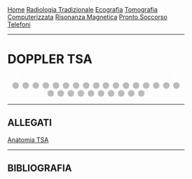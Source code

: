 <head>
<link rel="shortcut icon" type="image/x-icon" href="favicon.ico" />
<title>SL Rad Vademecum | Doppler TSA </title>
<style>
  * {
    box-sizing: border-box;
  }
  /* Slideshow container */
  .slideshow-container {
    max-width: 1000px;
    position: relative;
    margin: auto;
  }
  /* Hide the images by default */
  .mySlides {
    display: none;
  }
  /* Next & previous buttons */
  .prev,
  .next {
    cursor: pointer;
    position: absolute;
    top: 50%;
    width: auto;
    margin-top: -22px;
    padding: 16px;
    color: white;
    font-weight: bold;
    font-size: 18px;
    transition: 0.6s ease;
    border-radius: 0 3px 3px 0;
    user-select: none;
  }
  /* Position the "next button" to the right */
  .next {
    right: 0;
    border-radius: 3px 0 0 3px;
  }
  /* On hover, add a black background color with a little bit see-through */
  .prev:hover,
  .next:hover {
    background-color: rgba(0, 0, 0, 0.8);
  }
  /* Caption text */
  .text {
    color: #f2f2f2;
    font-size: 15px;
    padding: 8px 12px;
    position: absolute;
    bottom: 8px;
    width: 100%;
    text-align: center;
  }
  /* Number text (1/3 etc) */
  .numbertext {
    color: #f2f2f2;
    font-size: 12px;
    padding: 8px 12px;
    position: absolute;
    top: 0;
  }
  /* The dots/bullets/indicators */
  .dot {
    cursor: pointer;
    height: 15px;
    width: 15px;
    margin: 0 2px;
    background-color: #bbb;
    border-radius: 50%;
    display: inline-block;
    transition: background-color 0.6s ease;
  }
  .active,
  .dot:hover {
    background-color: #717171;
  }
  }
</style>
</head>

<body>
<div class="topnav">
  <a href="https://sl-rad.github.io/SL-Rad-Vademecum">Home</a>
  <a
    href="https://sl-rad.github.io/SL-Rad-Vademecum/radiologia_tradizionale.html"
    >Radiologia Tradizionale</a
  >
  <a href="https://sl-rad.github.io/SL-Rad-Vademecum/ecografia.html"
    >Ecografia</a
  >
  <a
    href="https://sl-rad.github.io/SL-Rad-Vademecum/tomografia_computerizzata.html"
    >Tomografia Computerizzata</a
  >
  <a href="https://sl-rad.github.io/SL-Rad-Vademecum/risonanza_magnetica.html"
    >Risonanza Magnetica</a
  >
  <a href="https://sl-rad.github.io/SL-Rad-Vademecum/pronto_soccorso.html"
    >Pronto Soccorso</a
  >
  <a href="https://sl-rad.github.io/SL-Rad-Vademecum/contatti.html"
    >Telefoni</a
  >
</div>

<hr>

<h1> DOPPLER TSA </h1>

<!-- Slideshow container -->
<div class="slideshow-container">
  <!-- Full-width images with number and caption text -->
  <div class="mySlides fade">
    <div class="numbertext">1 / 27</div>
    <img src="lezione_doppler_tsa_specializzandi_1_of_27.png" style="width: 100%" />
    <div class="text"></div>
  </div>

  <div class="mySlides fade">
    <div class="numbertext">2 / 27</div>
    <img src="lezione_doppler_tsa_specializzandi_2_of_27.png" style="width: 100%" />
    <div class="text"></div>
  </div>

  <div class="mySlides fade">
    <div class="numbertext">3 / 27</div>
    <img src="lezione_doppler_tsa_specializzandi_3_of_27.png" style="width: 100%" />
    <div class="text"></div>
  </div>

  <div class="mySlides fade">
    <div class="numbertext">4 / 27</div>
    <img src="lezione_doppler_tsa_specializzandi_4_of_27.png" style="width: 100%" />
    <div class="text"></div>
  </div>

  <div class="mySlides fade">
    <div class="numbertext">5 / 27</div>
    <img src="lezione_doppler_tsa_specializzandi_5_of_27.png" style="width: 100%" />
    <div class="text"></div>
  </div>

  <div class="mySlides fade">
    <div class="numbertext">6 / 27</div>
    <img src="lezione_doppler_tsa_specializzandi_6_of_27.png" style="width: 100%" />
    <div class="text"></div>
  </div>

  <div class="mySlides fade">
    <div class="numbertext">7 / 27</div>
    <img src="lezione_doppler_tsa_specializzandi_7_of_27.png" style="width: 100%" />
    <div class="text"></div>
  </div>

  <div class="mySlides fade">
    <div class="numbertext">8 / 27</div>
    <img src="lezione_doppler_tsa_specializzandi_8_of_27.png" style="width: 100%" />
    <div class="text"></div>
  </div>

  <div class="mySlides fade">
    <div class="numbertext">9 / 27</div>
    <img src="lezione_doppler_tsa_specializzandi_9_of_27.png" style="width: 100%" />
    <div class="text"></div>
  </div>

  <div class="mySlides fade">
    <div class="numbertext">10 / 27</div>
    <img src="lezione_doppler_tsa_specializzandi_10_of_27.png" style="width: 100%" />
    <div class="text"></div>
  </div>

  <div class="mySlides fade">
    <div class="numbertext">11 / 27</div>
    <img src="lezione_doppler_tsa_specializzandi_11_of_27.png" style="width: 100%" />
    <div class="text"></div>
  </div>

  <div class="mySlides fade">
    <div class="numbertext">12 / 27</div>
    <img src="lezione_doppler_tsa_specializzandi_12_of_27.png" style="width: 100%" />
    <div class="text"></div>
  </div>

  <div class="mySlides fade">
    <div class="numbertext">13 / 27</div>
    <img src="lezione_doppler_tsa_specializzandi_13_of_27.png" style="width: 100%" />
    <div class="text"></div>
  </div>

  <div class="mySlides fade">
    <div class="numbertext">14 / 27</div>
    <img src="lezione_doppler_tsa_specializzandi_14_of_27.png" style="width: 100%" />
    <div class="text"></div>
  </div>

  <div class="mySlides fade">
    <div class="numbertext">15 / 27</div>
    <img src="lezione_doppler_tsa_specializzandi_15_of_27.png" style="width: 100%" />
    <div class="text"></div>
  </div>

  <div class="mySlides fade">
    <div class="numbertext">16 / 27</div>
    <img src="lezione_doppler_tsa_specializzandi_16_of_27.png" style="width: 100%" />
    <div class="text"></div>
  </div>

  <div class="mySlides fade">
    <div class="numbertext">17 / 27</div>
    <img src="lezione_doppler_tsa_specializzandi_17_of_27.png" style="width: 100%" />
    <div class="text"></div>
  </div>

  <div class="mySlides fade">
    <div class="numbertext">18 / 27</div>
    <img src="lezione_doppler_tsa_specializzandi_18_of_27.png" style="width: 100%" />
    <div class="text"></div>
  </div>

  <div class="mySlides fade">
    <div class="numbertext">19 / 27</div>
    <img src="lezione_doppler_tsa_specializzandi_19_of_27.png" style="width: 100%" />
    <div class="text"></div>
  </div>

  <div class="mySlides fade">
    <div class="numbertext">20 / 27</div>
    <img src="lezione_doppler_tsa_specializzandi_20_of_27.png" style="width: 100%" />
    <div class="text"></div>
  </div>

  <div class="mySlides fade">
    <div class="numbertext">21 / 27</div>
    <img src="lezione_doppler_tsa_specializzandi_21_of_27.png" style="width: 100%" />
    <div class="text"></div>
  </div>

  <div class="mySlides fade">
    <div class="numbertext">22 / 27</div>
    <img src="lezione_doppler_tsa_specializzandi_22_of_27.png" style="width: 100%" />
    <div class="text"></div>
  </div>

  <div class="mySlides fade">
    <div class="numbertext">23 / 27</div>
    <img src="lezione_doppler_tsa_specializzandi_23_of_27.png" style="width: 100%" />
    <div class="text"></div>
  </div>

  <div class="mySlides fade">
    <div class="numbertext">24 / 27</div>
    <img src="lezione_doppler_tsa_specializzandi_24_of_27.png" style="width: 100%" />
    <div class="text"></div>
  </div>

  <div class="mySlides fade">
    <div class="numbertext">25 / 27</div>
    <img src="lezione_doppler_tsa_specializzandi_25_of_27.png" style="width: 100%" />
    <div class="text"></div>
  </div>

  <div class="mySlides fade">
    <div class="numbertext">26 / 27</div>
    <img src="lezione_doppler_tsa_specializzandi_26_of_27.png" style="width: 100%" />
    <div class="text"></div>
  </div>

  <div class="mySlides fade">
    <div class="numbertext">27 / 27</div>
    <img src="lezione_doppler_tsa_specializzandi_27_of_27.png" style="width: 100%" />
    <div class="text"></div>
  </div>
  <!-- Next and previous buttons -->
  <a class="prev" onclick="plusSlides(-1)">&#10094;</a>
  <a class="next" onclick="plusSlides(1)">&#10095;</a>
</div>
<br />

<!-- The dots/circles -->
<div style="text-align: center">
  <span class="dot" onclick="currentSlide(1)"></span>
  <span class="dot" onclick="currentSlide(2)"></span>
  <span class="dot" onclick="currentSlide(3)"></span>
  <span class="dot" onclick="currentSlide(4)"></span>
  <span class="dot" onclick="currentSlide(5)"></span>
  <span class="dot" onclick="currentSlide(6)"></span>
  <span class="dot" onclick="currentSlide(7)"></span>
  <span class="dot" onclick="currentSlide(8)"></span>
  <span class="dot" onclick="currentSlide(9)"></span>
  <span class="dot" onclick="currentSlide(10)"></span>
  <span class="dot" onclick="currentSlide(11)"></span>
  <span class="dot" onclick="currentSlide(12)"></span>
  <span class="dot" onclick="currentSlide(13)"></span>
  <span class="dot" onclick="currentSlide(14)"></span>
  <span class="dot" onclick="currentSlide(15)"></span>
  <span class="dot" onclick="currentSlide(16)"></span>
  <span class="dot" onclick="currentSlide(17)"></span>
  <span class="dot" onclick="currentSlide(18)"></span>
  <span class="dot" onclick="currentSlide(19)"></span>
  <span class="dot" onclick="currentSlide(20)"></span>
  <span class="dot" onclick="currentSlide(21)"></span>
  <span class="dot" onclick="currentSlide(22)"></span>
  <span class="dot" onclick="currentSlide(23)"></span>
  <span class="dot" onclick="currentSlide(24)"></span>
  <span class="dot" onclick="currentSlide(25)"></span>
  <span class="dot" onclick="currentSlide(26)"></span>
  <span class="dot" onclick="currentSlide(27)"></span>
</div>

<hr>
<h2>ALLEGATI</h2>

<a href=https://sl-rad.github.io/SL-Rad-Vademecum/formazione_p2p/eco_friendly/anatomia_tsa.html>Anatomia TSA</a>

<hr>
<h2> BIBLIOGRAFIA </h2>

<script>
  var slideIndex = 1;
  showSlides(slideIndex);

  // Next/previous controls
  function plusSlides(n) {
    showSlides((slideIndex += n));
  }

  // Thumbnail image controls
  function currentSlide(n) {
    showSlides((slideIndex = n));
  }

  function showSlides(n) {
    var i;
    var slides = document.getElementsByClassName("mySlides");
    var dots = document.getElementsByClassName("dot");
    if (n > slides.length) {
      slideIndex = 1;
    }
    if (n < 1) {
      slideIndex = slides.length;
    }
    for (i = 0; i < slides.length; i++) {
      slides[i].style.display = "none";
    }
    for (i = 0; i < dots.length; i++) {
      dots[i].className = dots[i].className.replace(" active", "");
    }
    slides[slideIndex - 1].style.display = "block";
    dots[slideIndex - 1].className += " active";
  }
</script>

</body>
